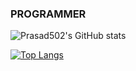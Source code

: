 ### PROGRAMMER

![Prasad502's GitHub stats](https://github-readme-stats.vercel.app/api?username=Prasad502&show_icons=true&theme=radical)

[![Top Langs](https://github-readme-stats.vercel.app/api/top-langs/?username=Prasad502&layout=compact)](https://github.com/Prasad502/github-readme-stats)



